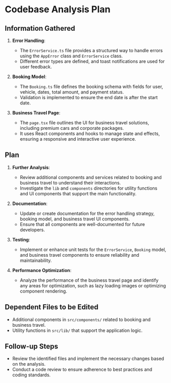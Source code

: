 # Codebase Analysis Plan

## Information Gathered
1. **Error Handling**:
   - The `ErrorService.ts` file provides a structured way to handle errors using the `AppError` class and `ErrorService` class.
   - Different error types are defined, and toast notifications are used for user feedback.

2. **Booking Model**:
   - The `Booking.ts` file defines the booking schema with fields for user, vehicle, dates, total amount, and payment status.
   - Validation is implemented to ensure the end date is after the start date.

3. **Business Travel Page**:
   - The `page.tsx` file outlines the UI for business travel solutions, including premium cars and corporate packages.
   - It uses React components and hooks to manage state and effects, ensuring a responsive and interactive user experience.

## Plan
1. **Further Analysis**:
   - Review additional components and services related to booking and business travel to understand their interactions.
   - Investigate the `lib` and `components` directories for utility functions and UI components that support the main functionality.

2. **Documentation**:
   - Update or create documentation for the error handling strategy, booking model, and business travel UI components.
   - Ensure that all components are well-documented for future developers.

3. **Testing**:
   - Implement or enhance unit tests for the `ErrorService`, `Booking` model, and business travel components to ensure reliability and maintainability.

4. **Performance Optimization**:
   - Analyze the performance of the business travel page and identify any areas for optimization, such as lazy loading images or optimizing component rendering.

## Dependent Files to be Edited
- Additional components in `src/components/` related to booking and business travel.
- Utility functions in `src/lib/` that support the application logic.

## Follow-up Steps
- Review the identified files and implement the necessary changes based on the analysis.
- Conduct a code review to ensure adherence to best practices and coding standards.
